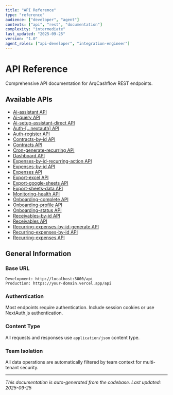 ```yaml
---
title: "API Reference"
type: "reference"
audience: ["developer", "agent"]
contexts: ["api", "rest", "documentation"]
complexity: "intermediate"
last_updated: "2025-09-25"
version: "1.0"
agent_roles: ["api-developer", "integration-engineer"]
---
```


# API Reference

Comprehensive API documentation for ArqCashflow REST endpoints.

## Available APIs

- [Ai-assistant API](./ai-assistant.md)
- [Ai-query API](./ai-query.md)
- [Ai-setup-assistant-direct API](./ai-setup-assistant-direct.md)
- [Auth-[...nextauth] API](./auth-[...nextauth].md)
- [Auth-register API](./auth-register.md)
- [Contracts-by-id API](./contracts-by-id.md)
- [Contracts API](./contracts.md)
- [Cron-generate-recurring API](./cron-generate-recurring.md)
- [Dashboard API](./dashboard.md)
- [Expenses-by-id-recurring-action API](./expenses-by-id-recurring-action.md)
- [Expenses-by-id API](./expenses-by-id.md)
- [Expenses API](./expenses.md)
- [Export-excel API](./export-excel.md)
- [Export-google-sheets API](./export-google-sheets.md)
- [Export-sheets-data API](./export-sheets-data.md)
- [Monitoring-health API](./monitoring-health.md)
- [Onboarding-complete API](./onboarding-complete.md)
- [Onboarding-profile API](./onboarding-profile.md)
- [Onboarding-status API](./onboarding-status.md)
- [Receivables-by-id API](./receivables-by-id.md)
- [Receivables API](./receivables.md)
- [Recurring-expenses-by-id-generate API](./recurring-expenses-by-id-generate.md)
- [Recurring-expenses-by-id API](./recurring-expenses-by-id.md)
- [Recurring-expenses API](./recurring-expenses.md)

## General Information

### Base URL
```
Development: http://localhost:3000/api
Production: https://your-domain.vercel.app/api
```

### Authentication
Most endpoints require authentication. Include session cookies or use NextAuth.js authentication.

### Content Type
All requests and responses use `application/json` content type.

### Team Isolation
All data operations are automatically filtered by team context for multi-tenant security.

---

*This documentation is auto-generated from the codebase. Last updated: 2025-09-25*